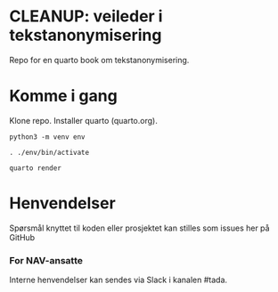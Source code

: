 
# CLEANUP: veileder i tekstanonymisering

Repo for en quarto book om tekstanonymisering.

# Komme i gang


Klone repo. Installer quarto (quarto.org).

```python3 -m venv env```

```. ./env/bin/activate```

```quarto render```

# Henvendelser

Spørsmål knyttet til koden eller prosjektet kan stilles som issues her på GitHub

### For NAV-ansatte
Interne henvendelser kan sendes via Slack i kanalen #tada.



